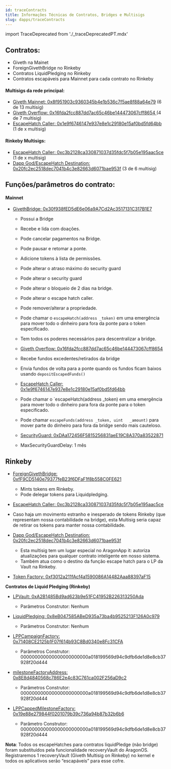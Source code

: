```yaml
---
id: traceContracts
title: Informações Técnicas de Contratos, Bridges e Multisigs
slug: dapps/traceContracts
---
```

import TraceDeprecated from './_traceDeprecatedPT.mdx'

<TraceDeprecated />

## Contratos:
- Giveth na Mainet
- ForeignGivethBridge no Rinkeby
- Contratos LiquidPledging no Rinkeby
- Contratos escapáveis para Mainnet para cada contrato no Rinkeby

#### Multisigs da rede principal:
 - [Giveth Mainnet: 0x8f951903c9360345b4e1b536c7f5ae8f88a64e79](https://etherscan.io/address/0x8f951903c9360345b4e1b536c7f5ae8f88a64e79) (6 de 13 multisig)
- [Giveth Overflow: 0x16fda2fcc887dd7ac65c46be144473067cff8654 ](https://etherscan.io/address/0x16fda2fcc887dd7ac65c46be144473067cff8654)(4 de 7 multisig)
- [EscapeHatch Caller: 0x1e9f6746147e937e8e1c29180e15af0bd5fd64bb](https://etherscan.io/address/0x1e9f6746147e937e8e1c29180e15af0bd5fd64bb) (1 de x multisig)

#### Rinkeby Multisigs:

- [EscapeHatch Caller: 0xc3b2128ca330871037d35fdc5f7b05e195aac5ce](https://rinkeby.etherscan.io/address/0xc3b2128ca330871037d35fdc5f7b05e195aac5ce) (1 de x multisig) 
- [Dapp God/EscapeHatch Destination: 0x20fc2ec2518dec7041b4c3e82663d6071bae953f](https://rinkeby.etherscan.io/address/0x20fc2ec2518dec7041b4c3e82663d6071bae953f) (3 de 6 multisig)

## Funções/parâmetros do contrato:

#### Mainnet

- [GivethBridge: 0x30f938fED5dE6e06a9A7Cd2Ac3517131C317B1E7](https://etherscan.io/address/0x30f938fED5dE6e06a9A7Cd2Ac3517131C317B1E7)
  - Possui a Bridge
  - Recebe e lida com doações.
  - Pode cancelar pagamentos na Bridge.
  - Pode pausar e retomar a ponte.
  - Adicione tokens à lista de permissões.
  - Pode alterar o atraso máximo do security guard
  - Pode alterar o security guard
  - Pode alterar o bloqueio de 2 dias na bridge.
  - Pode alterar o escape hatch caller.
  - Pode remover/alterar a propriedade.
  - Pode chamar o `escapeHatch(address _token)` em uma emergência para mover todo o dinheiro para fora da ponte para o token especificado.
  - Tem todos os poderes necessários para descentralizar a bridge.
  - [Giveth Overflow: 0x16fda2fcc887dd7ac65c46be144473067cff8654](https://etherscan.io/address/0x16fda2fcc887dd7ac65c46be144473067cff8654)
  - Recebe fundos excedentes/retirados da bridge
  - Envia fundos de volta para a ponte quando os fundos ficam baixos usando `depositEscapedFunds()`
  - [EscapeHatch Caller: 0x1e9f6746147e937e8e1c29180e15af0bd5fd64bb](https://etherscan.io/address/0x1e9f6746147e937e8e1c29180e15af0bd5fd64bb)

  - Pode chamar o `escapeHatch(address _token) em uma emergência para mover todo o dinheiro para fora da ponte para o token especificado.
  - Pode chamar `escapeFunds(address _token, uint   _amount)` para mover parte do dinheiro para fora da bridge sendo mais cauteloso.

  - [SecurityGuard: 0xDAa172456F5815256831aeE19C8A370a83522871](https://etherscan.io/address/0xDAa172456F5815256831aeE19C8A370a83522871)
  - MaxSecurityGuardDelay: 1 mês

## Rinkeby

- [ForeignGivethBridge: 0xfF9CD5140e79377feB23f6DFaF1f8b558C0FE621](https://rinkeby.etherscan.io/address/0xff9cd5140e79377feb23f6dfaf1f8b558c0fe621)
  - Mints tokens em Rinkeby.
  - Pode delegar tokens para Liquidpledging.

- [EscapeHatch Caller: 0xc3b2128ca330871037d35fdc5f7b05e195aac5ce](https://rinkeby.etherscan.io/address/0xc3b2128ca330871037d35fdc5f7b05e195aac5ce)

- Caso haja um movimento estranho e inesperado de tokens Rinkeby (que representam nossa contabilidade na bridge), esta Multisig seria capaz de retirar os tokens para manter nossa contabilidade.

- [Dapp God/EscapeHatch Destination: 0x20fc2ec2518dec7041b4c3e82663d6071bae953f](https://rinkeby.etherscan.io/address/0x20fc2ec2518dec7041b4c3e82663d6071bae953f)

  - Esta multisig tem um lugar especial no AragonApp it: autoriza atualizações para qualquer contrato inteligente em nosso sistema.
  - Também atua como o destino da função escape hatch para o LP da Vault na Rinkeby.

- [Token Factory: 0xf3012a211fAcf4a1590086A14482Aaa88397aF15](https://rinkeby.etherscan.io/address/0xf3012a211facf4a1590086a14482aaa88397af15)

**Contratos de Liquid Pledging (Rinkeby)**

- [LPVault: 0xA2B1485Bd9ad623b9e51FC41952B226313250Ada](https://rinkeby.etherscan.io/address/0xa2b1485bd9ad623b9e51fc41952b226313250ada)

  - Parâmetros Construtor: Nenhum

- [LiquidPledging: 0x8eB047585ABeD935a73ba4b9525213F126A0c979](https://rinkeby.etherscan.io/address/0x8eb047585abed935a73ba4b9525213f126a0c979)
  - Parâmetros Construtor: Nenhum


- [LPPCampaignFactory: 0x71408CE2125b1F07f614b93C8Bd0340e8Fc31CFA](https://rinkeby.etherscan.io/address/0x71408CE2125b1F07f614b93C8Bd0340e8Fc31CFA)

  - Parâmetros Construtor: 000000000000000000000000a018199569d94c9dfb6de1d8e8cb37928f20d444

- [milestoneFactoryAddress: 0x8E8d4840568c786E2e4c83C761ca002F256aD9c2](https://rinkeby.etherscan.io/address/0x8e8d4840568c786e2e4c83c761ca002f256ad9c2)

  - Parâmetros Construtor: 000000000000000000000000a018199569d94c9dfb6de1d8e8cb37928f20d444
- [LPPCappedMilestoneFactory: 0x19e88e279844f0201079b39c736a94b87b32b6b6](https://rinkeby.etherscan.io/address/0x19e88e279844f0201079b39c736a94b87b32b6b6)

  - Parâmetro Construtor: 000000000000000000000000a018199569d94c9dfb6de1d8e8cb37928f20d444

**Nota**: Todos os escapeHatches para contratos liquidPledge (não bridge) foram substituídos pela funcionalidade recoveryVault do AragonOS. Registraremos 1 recoveryVault (Giveth Multisig on Rinkeby) no kernel e todos os aplicativos serão “escapáveis” para esse cofre.





